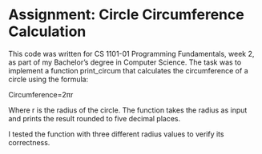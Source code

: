 # Assignment: Circle Circumference Calculation
This code was written for CS 1101-01 Programming Fundamentals, week 2, as part of my Bachelor’s degree in Computer Science. The task was to implement a function print_circum that calculates the circumference of a circle using the formula:

Circumference=2πr

Where r is the radius of the circle. The function takes the radius as input and prints the result rounded to five decimal places.

I tested the function with three different radius values to verify its correctness.
